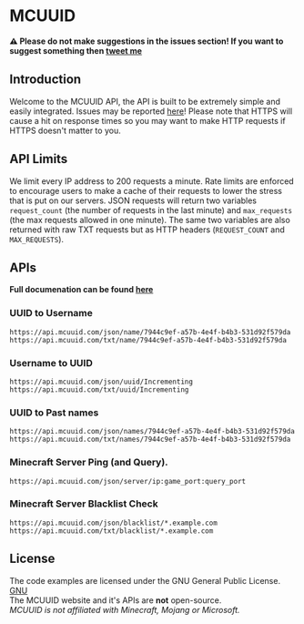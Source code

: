 # MCUUID
**:warning: Please do not make suggestions in the issues section! If you want to suggest something then [tweet me](https://twitter.com/MCUUID/)**

## Introduction
Welcome to the MCUUID API, the API is built to be extremely simple and easily integrated.
Issues may be reported [here](https://github.com/Incrementing/MCUUID/issues)!
Please note that HTTPS will cause a hit on response times so you may want to make HTTP requests if HTTPS doesn't matter to you.

## API Limits
We limit every IP address to 200 requests a minute.
Rate limits are enforced to encourage users to make a cache of their requests to lower the stress that is put on our servers. 
JSON requests will return two variables `request_count` (the number of requests in the last minute) and `max_requests` (the max requests allowed in one minute).
The same two variables are also returned with raw TXT requests but as HTTP headers (`REQUEST_COUNT` and `MAX_REQUESTS`).

## APIs
**Full documenation can be found [here](https://mcuuid.com/docs)**

### UUID to Username
`https://api.mcuuid.com/json/name/7944c9ef-a57b-4e4f-b4b3-531d92f579da`<br>
`https://api.mcuuid.com/txt/name/7944c9ef-a57b-4e4f-b4b3-531d92f579da`<br>

### Username to UUID
`https://api.mcuuid.com/json/uuid/Incrementing`<br>
`https://api.mcuuid.com/txt/uuid/Incrementing`<br>

### UUID to Past names
`https://api.mcuuid.com/json/names/7944c9ef-a57b-4e4f-b4b3-531d92f579da`<br>
`https://api.mcuuid.com/txt/names/7944c9ef-a57b-4e4f-b4b3-531d92f579da`<br>

### Minecraft Server Ping (and Query).
`https://api.mcuuid.com/json/server/ip:game_port:query_port`<br>

### Minecraft Server Blacklist Check
`https://api.mcuuid.com/json/blacklist/*.example.com`<br>
`https://api.mcuuid.com/txt/blacklist/*.example.com`<br>

## License
The code examples are licensed under the GNU General Public License. [GNU](LICENSE)<br>
The MCUUID website and it's APIs are **not** open-source.<br>
*MCUUID is not affiliated with Minecraft, Mojang or Microsoft.*

